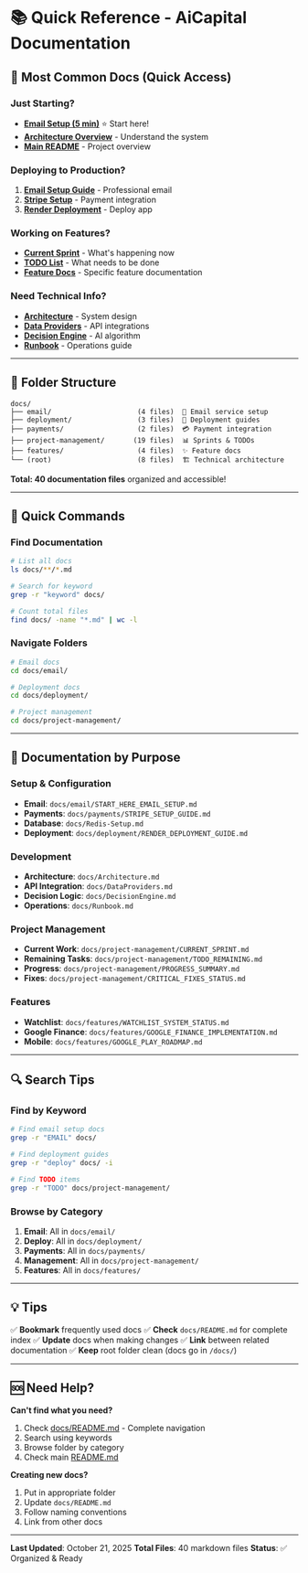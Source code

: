 # 📚 Quick Reference - AiCapital Documentation

## 🚀 Most Common Docs (Quick Access)

### Just Starting?
- **[Email Setup (5 min)](email/START_HERE_EMAIL_SETUP.md)** ⭐ Start here!
- **[Architecture Overview](Architecture.md)** - Understand the system
- **[Main README](../README.md)** - Project overview

### Deploying to Production?
1. **[Email Setup Guide](email/EMAIL_SETUP_GUIDE.md)** - Professional email
2. **[Stripe Setup](payments/STRIPE_SETUP_GUIDE.md)** - Payment integration
3. **[Render Deployment](deployment/RENDER_DEPLOYMENT_GUIDE.md)** - Deploy app

### Working on Features?
- **[Current Sprint](project-management/CURRENT_SPRINT.md)** - What's happening now
- **[TODO List](project-management/TODO_REMAINING.md)** - What needs to be done
- **[Feature Docs](features/)** - Specific feature documentation

### Need Technical Info?
- **[Architecture](Architecture.md)** - System design
- **[Data Providers](DataProviders.md)** - API integrations
- **[Decision Engine](DecisionEngine.md)** - AI algorithm
- **[Runbook](Runbook.md)** - Operations guide

---

## 📁 Folder Structure

```
docs/
├── email/                     (4 files)  📧 Email service setup
├── deployment/                (3 files)  🚀 Deployment guides
├── payments/                  (2 files)  💳 Payment integration
├── project-management/       (19 files)  📊 Sprints & TODOs
├── features/                  (4 files)  ✨ Feature docs
└── (root)                     (8 files)  🏗️ Technical architecture
```

**Total: 40 documentation files** organized and accessible!

---

## 🎯 Quick Commands

### Find Documentation
```bash
# List all docs
ls docs/**/*.md

# Search for keyword
grep -r "keyword" docs/

# Count total files
find docs/ -name "*.md" | wc -l
```

### Navigate Folders
```bash
# Email docs
cd docs/email/

# Deployment docs
cd docs/deployment/

# Project management
cd docs/project-management/
```

---

## 📖 Documentation by Purpose

### Setup & Configuration
- **Email**: `docs/email/START_HERE_EMAIL_SETUP.md`
- **Payments**: `docs/payments/STRIPE_SETUP_GUIDE.md`
- **Database**: `docs/Redis-Setup.md`
- **Deployment**: `docs/deployment/RENDER_DEPLOYMENT_GUIDE.md`

### Development
- **Architecture**: `docs/Architecture.md`
- **API Integration**: `docs/DataProviders.md`
- **Decision Logic**: `docs/DecisionEngine.md`
- **Operations**: `docs/Runbook.md`

### Project Management
- **Current Work**: `docs/project-management/CURRENT_SPRINT.md`
- **Remaining Tasks**: `docs/project-management/TODO_REMAINING.md`
- **Progress**: `docs/project-management/PROGRESS_SUMMARY.md`
- **Fixes**: `docs/project-management/CRITICAL_FIXES_STATUS.md`

### Features
- **Watchlist**: `docs/features/WATCHLIST_SYSTEM_STATUS.md`
- **Google Finance**: `docs/features/GOOGLE_FINANCE_IMPLEMENTATION.md`
- **Mobile**: `docs/features/GOOGLE_PLAY_ROADMAP.md`

---

## 🔍 Search Tips

### Find by Keyword
```bash
# Find email setup docs
grep -r "EMAIL" docs/

# Find deployment guides
grep -r "deploy" docs/ -i

# Find TODO items
grep -r "TODO" docs/project-management/
```

### Browse by Category
1. **Email**: All in `docs/email/`
2. **Deploy**: All in `docs/deployment/`
3. **Payments**: All in `docs/payments/`
4. **Management**: All in `docs/project-management/`
5. **Features**: All in `docs/features/`

---

## 💡 Tips

✅ **Bookmark** frequently used docs
✅ **Check** `docs/README.md` for complete index
✅ **Update** docs when making changes
✅ **Link** between related documentation
✅ **Keep** root folder clean (docs go in `/docs/`)

---

## 🆘 Need Help?

**Can't find what you need?**
1. Check [docs/README.md](README.md) - Complete navigation
2. Search using keywords
3. Browse folder by category
4. Check main [README.md](../README.md)

**Creating new docs?**
1. Put in appropriate folder
2. Update `docs/README.md`
3. Follow naming conventions
4. Link from other docs

---

**Last Updated**: October 21, 2025
**Total Files**: 40 markdown files
**Status**: ✅ Organized & Ready

